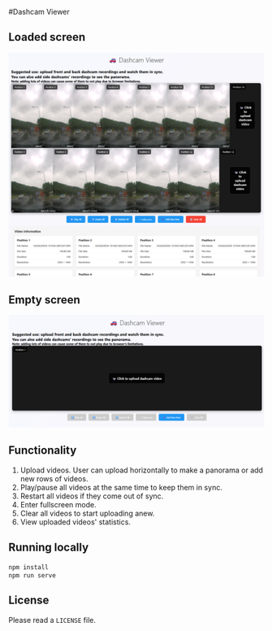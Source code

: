 #Dashcam Viewer

## Loaded screen

![Loaded screen](images/loaded_screen.png)

## Empty screen

![Empty screen](images/empty_screen.png)

## Functionality

1. Upload videos. User can upload horizontally to make a panorama or add new rows of videos.
2. Play/pause all videos at the same time to keep them in sync.
3. Restart all videos if they come out of sync.
4. Enter fullscreen mode.
5. Clear all videos to start uploading anew.
6. View uploaded videos' statistics.

## Running locally

```
npm install
npm run serve
```

## License

Please read a `LICENSE` file.